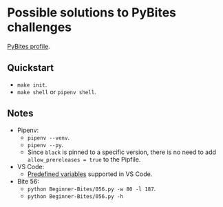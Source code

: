 # Possible solutions to PyBites challenges

[PyBites profile](https://codechalleng.es/profiles/joaopalmeiro).

## Quickstart

- `make init`.
- `make shell` or `pipenv shell`.

## Notes

- Pipenv:
  - `pipenv --venv`.
  - `pipenv --py`.
  - Since `black` is pinned to a specific version, there is no need to add `allow_prereleases = true` to the Pipfile.
- VS Code:
  - [Predefined variables](https://code.visualstudio.com/docs/editor/variables-reference) supported in VS Code.
- Bite 56:
  - `python Beginner-Bites/056.py -w 80 -l 187`.
  - `python Beginner-Bites/056.py -h`
